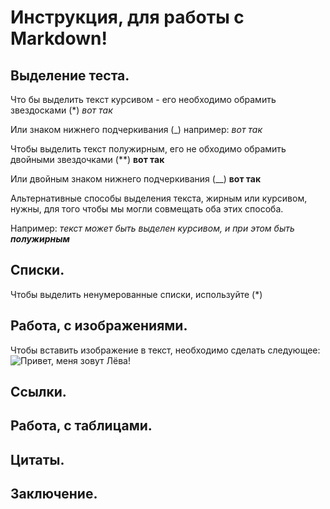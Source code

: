 # Инструкция, для работы с Markdown!

## Выделение теста.
Что бы выделить текст курсивом - его необходимо обрамить звездосками (*) *вот так*

Или знаком нижнего подчеркивания (_) например: _вот так_

Чтобы выделить текст полужирным, его не обходимо обрамить двойными звездочками (**) **вот так**  

Или двойным знаком нижнего подчеркивания (__) __вот так__

Альтернативные способы выделения текста, жирным или курсивом, нужны, для того чтобы мы могли совмещать оба этих способа.

Например: _текст может быть выделен курсивом, и при этом быть **полужирным**_

## Списки.
Чтобы выделить ненумерованные списки, используйте (*)

## Работа, с изображениями.
Чтобы вставить изображение в текст, необходимо сделать следующее:
![Привет, меня зовут Лёва!](leo.jpg)

## Ссылки.

## Работа, с таблицами.

## Цитаты.

## Заключение.